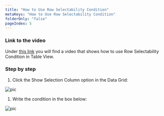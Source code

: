 ```yaml
---
title: "How to Use Row Selectability Condition"
metaKeys: "How to Use Row Selectability Condition"
folderOnly: "false"
pageIndex: 5
---
```





### Link to the video

Under [this link](https://profitbasedocs.blob.core.windows.net/videos/TBV%20-%20Row%20Selectability%20Condition.mp4) you will find a video that shows how to use Row Selectability Condition in Table View. 
<br/>

### Step by step


1. Click the Show Selection Column option in the Data Grid:

![pic](https://profitbasedocs.blob.core.windows.net/images/tbVsel%20(3).png)

1. Write the condition in the box below: 

![pic](https://profitbasedocs.blob.core.windows.net/images/tbVsel%20(1).png)



<br/>


